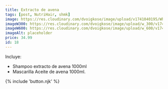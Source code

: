 ```yaml
---
title: Extracto de avena
tags: [post, NutriHair, shmk]
image: https://res.cloudinary.com/dvoigkose/image/upload/v1741040195/WhatsApp_Image_2025-02-13_at_12.08.56_6_ilscbq.jpg
imageW300: https://res.cloudinary.com/dvoigkose/image/upload/w_300/v1741040195/WhatsApp_Image_2025-02-13_at_12.08.56_6_ilscbq.jpg
imageW600: https://res.cloudinary.com/dvoigkose/image/upload/w_600/v1741040195/WhatsApp_Image_2025-02-13_at_12.08.56_6_ilscbq.jpg
imageAlt: placeholder
price: 34.99
id: 18
---
```


Incluye:
<ul>
    <li>Shampoo extracto de avena 1000ml</li>
    <li>Mascarilla Aceite de avena 1000ml.</li>
</ul>

{% include 'button.njk' %}